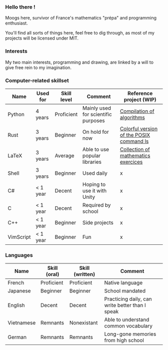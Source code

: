 ### Hello there ! 

Moogs here, survivor of France's mathematics "prépa" and programming enthusiast. 

You'll find all sorts of things here, feel free to dig through, as most of my projects will be licensed under MIT. 

### Interests 

My two main interests, programming and drawing, are linked by a will to give free rein to my imagination. 

### Computer-related skillset

Name      | Used for | Skill level | Comment                              | Reference project (WIP)
--------- | -------- | ----------- | ------------------------------------ | -----------------
Python    | 4 years  | Proficient  | Mainly used for scientific purposes  | [Compilation of algorithms](https://github.com/Moogsy/python-prepa)
Rust      | 3 years  | Beginner    | On hold for now                      | [Colorful version of the POSIX command ls](https://github.com/Moogsy/rainbow_ls)
LaTeX     | 3 years  | Average     | Able to use popular libraries        | [Collection of mathematics exercices](https://github.com/Moogsy/Prepa/tree/master/MPSI/math)
Shell     | 3 years  | Beginner    | Used daily                           | x
C#        | < 1 year | Decent      | Hoping to use it with Unity          | x
C         | < 1 year | Decent      | Required by school                   | x
C++       | < 1 year | Beginner    | Side projects                        | x
VimScript | < 1 year | Beginner    | Fun                                  | x
### Languages

Name       | Skill (oral) | Skill (written)   | Comment                                          
---------  | ------------ | ----------------- | ------------------------------------------------ 
French     | Proficient    | Proficient         | Native language                                  
Japanese   | Beginner     | Beginner          | School mandated                                  
English    | Decent       | Decent            | Practicing daily, can write better than I speak  
Vietnamese | Remnants     | Nonexistant       | Able to understand common vocabulary             
German     | Remnants     | Remnants          | Long-gone memories from high school              
